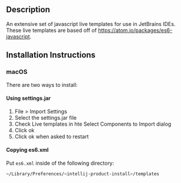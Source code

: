 ## Description

An extensive set of javascript live templates for use in JetBrains IDEs. These live templates are based off of https://atom.io/packages/es6-javascript.

## Installation Instructions

### macOS

There are two ways to install:

#### Using settings.jar

1. File > Import Settings
1. Select the settings.jar file
1. Check Live templates in hte Select Components to Import dialog
1. Click ok
1. Click ok when asked to restart

#### Copying es6.xml

Put `es6.xml` inside of the following directory:

```bash
~/Library/Preferences/<intellij-product-install>/templates
```
